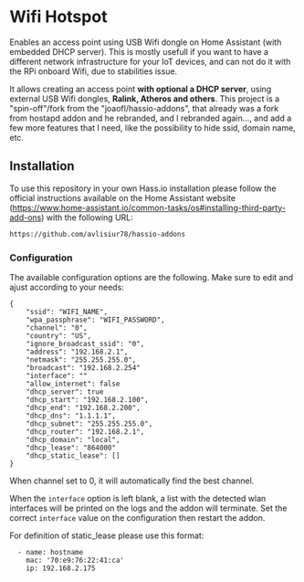 # Wifi Hotspot
Enables an access point using USB Wifi dongle on Home Assistant (with embedded DHCP server).
This is mostly usefull if you want to have a different network infrastructure for your IoT devices, and can not do it with the RPi onboard Wifi, due to stabilities issue. 

It allows creating an access point **with optional a DHCP server**, using external USB Wifi dongles, **Ralink, Atheros and others**. 
This project is a "spin-off"/fork from the "joaofl/hassio-addons", that already was a fork from hostapd addon and he rebranded, and I rebranded again..., and add a few more features that I need, like the possibility to hide ssid, domain name, etc.

## Installation

To use this repository in your own Hass.io installation please follow the official instructions available on the Home Assistant website (https://www.home-assistant.io/common-tasks/os#installing-third-party-add-ons) with the following URL:

```txt
https://github.com/avlisiur78/hassio-addons
```

### Configuration

The available configuration options are the following. Make sure to edit and ajust according to your needs:

```
{
    "ssid": "WIFI_NAME",
    "wpa_passphrase": "WIFI_PASSWORD",
    "channel": "0",
    "country": "US",
    "ignore_broadcast_ssid": "0",
    "address": "192.168.2.1",
    "netmask": "255.255.255.0",
    "broadcast": "192.168.2.254"
    "interface": ""
    "allow_internet": false
    "dhcp_server": true
    "dhcp_start": "192.168.2.100",
    "dhcp_end": "192.168.2.200",
    "dhcp_dns": "1.1.1.1",
    "dhcp_subnet": "255.255.255.0",
    "dhcp_router": "192.168.2.1",
    "dhcp_domain": "local",
    "dhcp_lease": "864000"
    "dhcp_static_lease": []
}

```
When channel set to 0, it will automatically find the best channel. 

When the `interface` option is left blank, a list with the detected wlan interfaces will be printed on the logs and the addon will terminate. Set the correct `interface` value on the configuration then restart the addon.

For definition of static_lease please use this format:

      - name: hostname
        mac: '70:e9:76:22:41:ca'
        ip: 192.168.2.175
      
